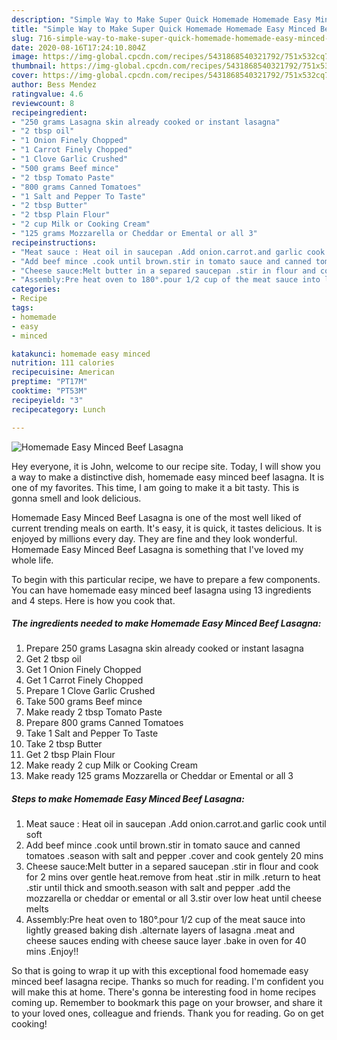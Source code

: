 ```yaml
---
description: "Simple Way to Make Super Quick Homemade Homemade Easy Minced Beef Lasagna"
title: "Simple Way to Make Super Quick Homemade Homemade Easy Minced Beef Lasagna"
slug: 716-simple-way-to-make-super-quick-homemade-homemade-easy-minced-beef-lasagna
date: 2020-08-16T17:24:10.804Z
image: https://img-global.cpcdn.com/recipes/5431868540321792/751x532cq70/homemade-easy-minced-beef-lasagna-recipe-main-photo.jpg
thumbnail: https://img-global.cpcdn.com/recipes/5431868540321792/751x532cq70/homemade-easy-minced-beef-lasagna-recipe-main-photo.jpg
cover: https://img-global.cpcdn.com/recipes/5431868540321792/751x532cq70/homemade-easy-minced-beef-lasagna-recipe-main-photo.jpg
author: Bess Mendez
ratingvalue: 4.6
reviewcount: 8
recipeingredient:
- "250 grams Lasagna skin already cooked or instant lasagna"
- "2 tbsp oil"
- "1 Onion Finely Chopped"
- "1 Carrot Finely Chopped"
- "1 Clove Garlic Crushed"
- "500 grams Beef mince"
- "2 tbsp Tomato Paste"
- "800 grams Canned Tomatoes"
- "1 Salt and Pepper To Taste"
- "2 tbsp Butter"
- "2 tbsp Plain Flour"
- "2 cup Milk or Cooking Cream"
- "125 grams Mozzarella or Cheddar or Emental or all 3"
recipeinstructions:
- "Meat sauce : Heat oil in saucepan .Add onion.carrot.and garlic cook until soft"
- "Add beef mince .cook until brown.stir in tomato sauce and canned tomatoes .season with salt and pepper .cover and cook gentely 20 mins"
- "Cheese sauce:Melt butter in a separed saucepan .stir in flour and cook for 2 mins over gentle heat.remove from heat .stir in milk .return to heat .stir until thick and smooth.season with salt and pepper .add the mozzarella or cheddar or emental or all 3.stir over low heat until cheese melts"
- "Assembly:Pre heat oven to 180°.pour 1/2 cup of the meat sauce into lightly greased baking dish .alternate layers of lasagna .meat and cheese sauces ending with cheese sauce layer .bake in oven for 40 mins .Enjoy!!"
categories:
- Recipe
tags:
- homemade
- easy
- minced

katakunci: homemade easy minced 
nutrition: 111 calories
recipecuisine: American
preptime: "PT17M"
cooktime: "PT53M"
recipeyield: "3"
recipecategory: Lunch

---
```



![Homemade Easy Minced Beef Lasagna](https://img-global.cpcdn.com/recipes/5431868540321792/751x532cq70/homemade-easy-minced-beef-lasagna-recipe-main-photo.jpg)

Hey everyone, it is John, welcome to our recipe site. Today, I will show you a way to make a distinctive dish, homemade easy minced beef lasagna. It is one of my favorites. This time, I am going to make it a bit tasty. This is gonna smell and look delicious.

Homemade Easy Minced Beef Lasagna is one of the most well liked of current trending meals on earth. It's easy, it is quick, it tastes delicious. It is enjoyed by millions every day. They are fine and they look wonderful. Homemade Easy Minced Beef Lasagna is something that I've loved my whole life.




To begin with this particular recipe, we have to prepare a few components. You can have homemade easy minced beef lasagna using 13 ingredients and 4 steps. Here is how you cook that.

<!--inarticleads1-->

##### The ingredients needed to make Homemade Easy Minced Beef Lasagna:

1. Prepare 250 grams Lasagna skin already cooked or instant lasagna
1. Get 2 tbsp oil
1. Get 1 Onion Finely Chopped
1. Get 1 Carrot Finely Chopped
1. Prepare 1 Clove Garlic Crushed
1. Take 500 grams Beef mince
1. Make ready 2 tbsp Tomato Paste
1. Prepare 800 grams Canned Tomatoes
1. Take 1 Salt and Pepper To Taste
1. Take 2 tbsp Butter
1. Get 2 tbsp Plain Flour
1. Make ready 2 cup Milk or Cooking Cream
1. Make ready 125 grams Mozzarella or Cheddar or Emental or all 3




<!--inarticleads2-->

##### Steps to make Homemade Easy Minced Beef Lasagna:

1. Meat sauce : Heat oil in saucepan .Add onion.carrot.and garlic cook until soft
1. Add beef mince .cook until brown.stir in tomato sauce and canned tomatoes .season with salt and pepper .cover and cook gentely 20 mins
1. Cheese sauce:Melt butter in a separed saucepan .stir in flour and cook for 2 mins over gentle heat.remove from heat .stir in milk .return to heat .stir until thick and smooth.season with salt and pepper .add the mozzarella or cheddar or emental or all 3.stir over low heat until cheese melts
1. Assembly:Pre heat oven to 180°.pour 1/2 cup of the meat sauce into lightly greased baking dish .alternate layers of lasagna .meat and cheese sauces ending with cheese sauce layer .bake in oven for 40 mins .Enjoy!!




So that is going to wrap it up with this exceptional food homemade easy minced beef lasagna recipe. Thanks so much for reading. I'm confident you will make this at home. There's gonna be interesting food in home recipes coming up. Remember to bookmark this page on your browser, and share it to your loved ones, colleague and friends. Thank you for reading. Go on get cooking!
